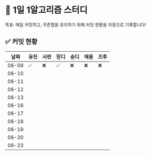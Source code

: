 # 🌱 1일 1알고리즘 스터디

목표: 매일 커밋하고, 꾸준함을 유지하기 위해 커밋 현황을 자동으로 기록합니다!

## ✅ 커밋 현황

| 날짜 | 유진 | 사란 | 믿디 | 숭디 | 애용 | 즈후  |
|------|------|-------|-------|-------|-------|-------|
| 06-09 | ✅ | ❌ | ✅ | ❌ | ❌ | ❌ |
| 06-10 |     |     |     |     |     |     |     |
| 06-11 |     |     |     |     |     |     |     |
| 06-12 |     |     |     |     |     |     |     |
| 06-13 |     |     |     |     |     |     |     |
| 06-16 |     |     |     |     |     |     |     |
| 06-17 |     |     |     |     |     |     |     |
| 06-18 |     |     |     |     |     |     |     |
| 06-19 |     |     |     |     |     |     |     |
| 06-20 |     |     |     |     |     |     |     |
| 06-23 |     |     |     |     |     |     |     |


